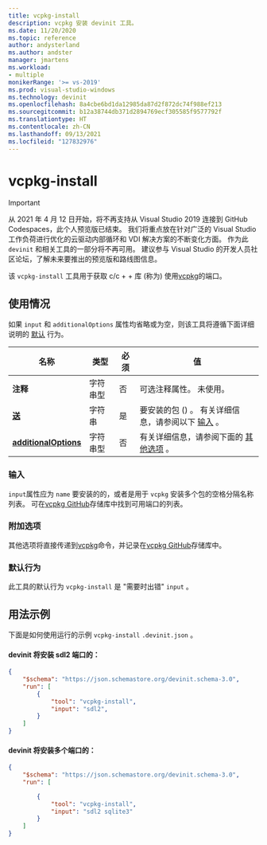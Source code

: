 ```yaml
---
title: vcpkg-install
description: vcpkg 安装 devinit 工具。
ms.date: 11/20/2020
ms.topic: reference
author: andysterland
ms.author: andster
manager: jmartens
ms.workload:
- multiple
monikerRange: '>= vs-2019'
ms.prod: visual-studio-windows
ms.technology: devinit
ms.openlocfilehash: 8a4cbe6bd1da12985da87d2f872dc74f988ef213
ms.sourcegitcommit: b12a38744db371d2894769ecf305585f9577792f
ms.translationtype: HT
ms.contentlocale: zh-CN
ms.lasthandoff: 09/13/2021
ms.locfileid: "127832976"
---
```

# <a name="vcpkg-install"></a>vcpkg-install

> [!IMPORTANT]
> 从 2021 年 4 月 12 日开始，将不再支持从 Visual Studio 2019 连接到 GitHub Codespaces，此个人预览版已结束。 我们将重点放在针对广泛的 Visual Studio 工作负荷进行优化的云驱动内部循环和 VDI 解决方案的不断变化方面。 作为此 `devinit` 和相关工具的一部分将不再可用。 建议参与 Visual Studio 的开发人员社区论坛，了解未来要推出的预览版和路线图信息。

该 `vcpkg-install` 工具用于获取 c/c + + 库 (称为) 使用[vcpkg](https://github.com/microsoft/vcpkg)的端口。

## <a name="usage"></a>使用情况

如果 `input` 和 `additionalOptions` 属性均省略或为空，则该工具将遵循下面详细说明的 [默认](#default-behavior) 行为。

| 名称                                             | 类型   | 必须 | 值                                                                                   |
|--------------------------------------------------|--------|----------|-----------------------------------------------------------------------------------------|
| **注释**                                     | 字符串型 | 否       | 可选注释属性。 未使用。                                                   |
| [**送**](#input)                              | 字符串 | 是      | 要安装的包 () 。 有关详细信息，请参阅以下 [输入](#input) 。                       |
| [**additionalOptions**](#additional-options)     | 字符串型 | 否       | 有关详细信息，请参阅下面的 [其他选项](#additional-options) 。                        |

### <a name="input"></a>输入

`input`属性应为 `name` 要安装的的，或者是用于 `vcpkg` 安装多个包的空格分隔名称列表。 可在[vcpkg GitHub](https://github.com/microsoft/vcpkg/tree/master/ports)存储库中找到可用端口的列表。

### <a name="additional-options"></a>附加选项

其他选项将直接传递到[vcpkg](/powershell/module/powershellget/install-module?view=powershell-7&preserve-view=true)命令，并记录在[vcpkg GitHub](https://github.com/microsoft/vcpkg/blob/master/docs/examples/installing-and-using-packages.md)存储库中。

### <a name="default-behavior"></a>默认行为

此工具的默认行为 `vcpkg-install` 是 "需要时出错" `input` 。

## <a name="example-usage"></a>用法示例
下面是如何使用运行的示例 `vcpkg-install` `.devinit.json` 。

#### <a name="devinitjson-that-will-install-the-sdl2-port"></a>devinit 将安装 sdl2 端口的：
```json
{
    "$schema": "https://json.schemastore.org/devinit.schema-3.0",
    "run": [
        {
            "tool": "vcpkg-install",
            "input": "sdl2",
        }
    ]
}
```

#### <a name="devinitjson-that-will-install-multiple-ports"></a>devinit 将安装多个端口的：
```json
{
    "$schema": "https://json.schemastore.org/devinit.schema-3.0",
    "run": [

        {
            "tool": "vcpkg-install",
            "input": "sdl2 sqlite3"
        }
    ]
}
```